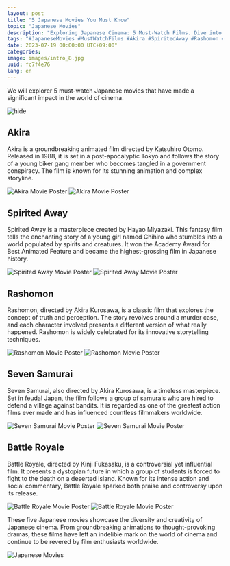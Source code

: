 ```yaml
---
layout: post
title: "5 Japanese Movies You Must Know"
topic: "Japanese Movies"
description: "Exploring Japanese Cinema: 5 Must-Watch Films. Dive into the worlds of Akira, Spirited Away, Rashomon, Seven Samurai, and Battle Royale"
tags: "#JapaneseMovies #MustWatchFilms #Akira #SpiritedAway #Rashomon #SevenSamurai #BattleRoyale"
date: 2023-07-19 00:00:00 UTC+09:00"
categories: 
image: images/intro_8.jpg
uuid: fc7f4e76
lang: en
---
```


We will explorer 5 must-watch Japanese movies that have made a significant impact in the world of cinema.

![hide](images/intro_8.jpg)


## Akira
Akira is a groundbreaking animated film directed by Katsuhiro Otomo. Released in 1988, it is set in a post-apocalyptic Tokyo and follows the story of a young biker gang member who becomes tangled in a government conspiracy. The film is known for its stunning animation and complex storyline.

![Akira Movie Poster](images/main1_5.jpg)
![Akira Movie Poster](images/main1_4.jpg)


## Spirited Away
Spirited Away is a masterpiece created by Hayao Miyazaki. This fantasy film tells the enchanting story of a young girl named Chihiro who stumbles into a world populated by spirits and creatures. It won the Academy Award for Best Animated Feature and became the highest-grossing film in Japanese history.

![Spirited Away Movie Poster](images/main2_5.jpg)
![Spirited Away Movie Poster](images/main2_4.jpg)


## Rashomon
Rashomon, directed by Akira Kurosawa, is a classic film that explores the concept of truth and perception. The story revolves around a murder case, and each character involved presents a different version of what really happened. Rashomon is widely celebrated for its innovative storytelling techniques.

![Rashomon Movie Poster](images/main3_4.jpg)
![Rashomon Movie Poster](images/main3_3.jpg)


## Seven Samurai
Seven Samurai, also directed by Akira Kurosawa, is a timeless masterpiece. Set in feudal Japan, the film follows a group of samurais who are hired to defend a village against bandits. It is regarded as one of the greatest action films ever made and has influenced countless filmmakers worldwide.

![Seven Samurai Movie Poster](images/main4_6.jpg)
![Seven Samurai Movie Poster](images/main4_5.jpg)


## Battle Royale
Battle Royale, directed by Kinji Fukasaku, is a controversial yet influential film. It presents a dystopian future in which a group of students is forced to fight to the death on a deserted island. Known for its intense action and social commentary, Battle Royale sparked both praise and controversy upon its release.

![Battle Royale Movie Poster](images/main5_5.jpg)
![Battle Royale Movie Poster](images/main5_4.jpg)




These five Japanese movies showcase the diversity and creativity of Japanese cinema. From groundbreaking animations to thought-provoking dramas, these films have left an indelible mark on the world of cinema and continue to be revered by film enthusiasts worldwide.

![Japanese Movies](images/intro_7.jpg)
